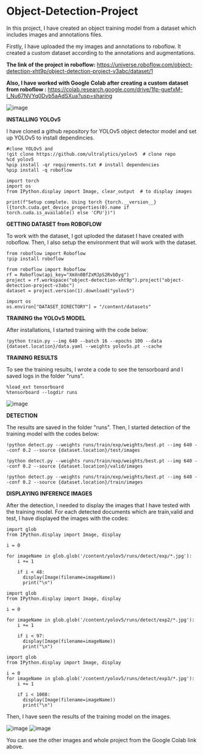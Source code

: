 # Object-Detection-Project


In this project, I have created an object training model from a dataset which includes images and annotations files. 

Firstly, I have uploaded the my images and annotations to roboflow. It created a custom dataset according to the annotations and augmentations.

**The link of the project in roboflow:** https://universe.roboflow.com/object-detection-xht9p/object-detection-project-v3abc/dataset/1

**Also, I have worked with Google Colab after creating a custom dataset from roboflow :** https://colab.research.google.com/drive/1fp-guefxM-I_Nu67NVYq0Dvb5aAdSXua?usp=sharing

![image](https://github.com/Aysenur15/Object-Detection-Project/assets/100716886/8b7a3166-7382-4a0d-8acc-49f693fd438a)

**INSTALLING YOLOv5**

I have cloned a github repository for YOLOv5 object detector model and set up YOLOv5 to install dependincies. 
```
#clone YOLOv5 and
!git clone https://github.com/ultralytics/yolov5  # clone repo
%cd yolov5
%pip install -qr requirements.txt # install dependencies
%pip install -q roboflow

import torch
import os
from IPython.display import Image, clear_output  # to display images

print(f"Setup complete. Using torch {torch.__version__} ({torch.cuda.get_device_properties(0).name if torch.cuda.is_available() else 'CPU'})")
```

**GETTING DATASET from ROBOFLOW**

To work with the dataset, I got uploded the dataset I have created with roboflow. Then, I also setup the environment that will work with the dataset.
```
from roboflow import Roboflow
!pip install roboflow

from roboflow import Roboflow
rf = Roboflow(api_key="XmXn0BfZxMJpS2RvbDyg")
project = rf.workspace("object-detection-xht9p").project("object-detection-project-v3abc")
dataset = project.version(1).download("yolov5")
```

```
import os
os.environ["DATASET_DIRECTORY"] = "/content/datasets"
```

**TRAINING the YOLOv5 MODEL**

After installations, I started training with the code below:
```
!python train.py --img 640 --batch 16 --epochs 100 --data {dataset.location}/data.yaml --weights yolov5s.pt --cache
```

**TRAINING RESULTS**

To see the training results, I wrote a code to see the tensorboard and I saved logs in the folder "runs".

```
%load_ext tensorboard
%tensorboard --logdir runs
```
![image](https://github.com/Aysenur15/Object-Detection-Project/assets/100716886/af4db766-bc98-43f2-a1c0-9ae2a2ab04ca)


**DETECTION**

The results are saved in the folder "runs". Then, I started detection of the training model with the codes below:
```
!python detect.py --weights runs/train/exp/weights/best.pt --img 640 --conf 0.2 --source {dataset.location}/test/images

!python detect.py --weights runs/train/exp/weights/best.pt --img 640 --conf 0.2 --source {dataset.location}/valid/images

!python detect.py --weights runs/train/exp/weights/best.pt --img 640 --conf 0.2 --source {dataset.location}/train/images
```
**DISPLAYING INFERENCE IMAGES**

After the detection, I needed to display the images that I have tested with the training model. For each detected documents which are train,valid and test, I have displayed the images with the codes:
```
import glob
from IPython.display import Image, display

i = 0

for imageName in glob.glob('/content/yolov5/runs/detect/exp/*.jpg'):
    i += 1

    if i < 48:
      display(Image(filename=imageName))
      print("\n")
```

```
import glob
from IPython.display import Image, display

i = 0

for imageName in glob.glob('/content/yolov5/runs/detect/exp2/*.jpg'):
    i += 1

    if i < 97:
      display(Image(filename=imageName))
      print("\n")
```

```
import glob
from IPython.display import Image, display

i = 0
for imageName in glob.glob('/content/yolov5/runs/detect/exp3/*.jpg'):
    i += 1

    if i < 1008:
      display(Image(filename=imageName))
      print("\n")

```

Then, I have seen the results of the training model on the images.

![image](https://github.com/Aysenur15/Object-Detection-Project/assets/100716886/83ed510f-b2e0-449f-b25b-9ae8ccbc5831)
![image](https://github.com/Aysenur15/Object-Detection-Project/assets/100716886/67171df8-8802-4ef8-9622-2375835313e2)


You can see the other images and whole project from the Google Colab link above.
